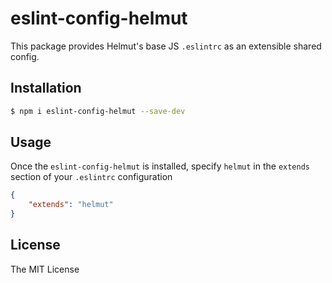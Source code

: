 # eslint-config-helmut

This package provides Helmut's base JS `.eslintrc` as an extensible shared config.

## Installation

```sh 
$ npm i eslint-config-helmut --save-dev
```

## Usage

Once the `eslint-config-helmut` is installed, specify `helmut` in the `extends` section of your `.eslintrc` configuration

```json
{
    "extends": "helmut"
}
```

## License

The MIT License

